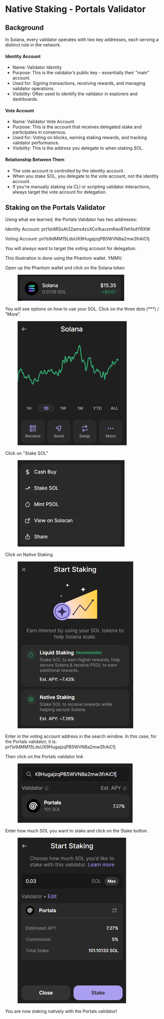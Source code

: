 # Native Staking - Portals Validator

## Background

In Solana, every validator operates with two key addresses, each serving a distinct role in the network.

#### Identity Account

* Name: Validator Identity
* Purpose: This is the validator’s public key - essentially their "main" account.
* Used for: Signing transactions, receiving rewards, and managing validator operations.
* Visibility: Often used to identify the validator in explorers and dashboards.

#### Vote Account

* Name: Validator Vote Account
* Purpose: This is the account that receives delegated stake and participates in consensus.
* Used for: Voting on blocks, earning staking rewards, and tracking validator performance.
* Visibility: This is the address you delegate to when staking SOL.

#### Relationship Between Them

* The vote account is controlled by the identity account.
* When you stake SOL, you delegate to the vote account, not the identity account.
* If you're manually staking via CLI or scripting validator interactions, always target the vote account for delegation.

## Staking on the Portals Validator

Using what we learned, the Portals Validator has two addresses:

Identity Account: prt1st4RSxAt32ams4zsXCe1kavzmKeoR7eh1sdYRXW

Voting Account: prt1s9dMM15LdsUX9HugajzqPB5WVN8a2mw3frAiCfj

You will always want to target the voting account for delegation.

This illustration is done using the Phantom wallet.  YMMV.

Open up the Phantom wallet and click on the Solana token

<figure><img src=".gitbook/assets/image (3).png" alt=""><figcaption></figcaption></figure>

You will see options on how to use your SOL.  Click on the three dots (\*\*\*) / "More".

<figure><img src=".gitbook/assets/image (4).png" alt=""><figcaption></figcaption></figure>

Click on "Stake SOL"

<figure><img src=".gitbook/assets/image (5).png" alt=""><figcaption></figcaption></figure>

Click on Native Staking

<figure><img src=".gitbook/assets/image (6).png" alt=""><figcaption></figcaption></figure>

Enter in the voting account address in the search window.  In this case, for the Portals validator, it is: prt1s9dMM15LdsUX9HugajzqPB5WVN8a2mw3frAiCfj

Then click on the Portals validator link

<figure><img src=".gitbook/assets/image (7).png" alt=""><figcaption></figcaption></figure>

Enter how much SOL you want to stake and click on the Stake button.

<figure><img src=".gitbook/assets/image (8).png" alt=""><figcaption></figcaption></figure>

You are now staking natively with the Portals validator!
